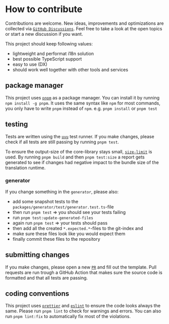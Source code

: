 # How to contribute

Contributions are welcome. New ideas, improvements and optimizations are collected via [`GitHub Discussions`](https://github.com/ivanhofer/typesafe-i18n/discussions). Feel free to take a look at the open topics or start a new discussion if you want.

This project should keep following values:

 - lightweight and performat i18n solution
 - best possible TypeScript support
 - easy to use (DX)
 - should work well together with other tools and services

## package manager

This project uses [`pnpm`](https://pnpm.io/) as a package manager. You can install it by running `npm install -g pnpm`. It uses the same syntax like `npm` for most commands, you only have to write `pnpm` instead of `npm`. e.g. `pnpm install` or `pnpm test`

## testing

Tests are written using the [`uvu`](https://github.com/lukeed/uvu) test runner. If you make changes, please check if all tests are still passing by running `pnpm test`.

To ensure the output-size of the core-library stays small, [`size-limit`](https://github.com/ai/size-limit) is used. By running `pnpm build` and then `pnpm test:size` a report gets generated to see if changes had negative impact to the bundle size of the translation runtime.

### generator

If you change something in the `generator`, please also:
 - add some snapshot tests to the `packages/generator/test/generator.test.ts`-file
 - then run `pnpm test` => you should see your tests failing
 - run `pnpm test:update-generated-files`
 - again run `pnpm test` => your tests should pass
 - then add all the created `*.expected.*`-files to the git-index and
 - make sure these files look like you would expect them
 - finally commit these files to the repository

## submitting changes

If you make changes, please open a new [`PR`](https://github.com/ivanhofer/typesafe-i18n/pulls) and fill out the template. Pull requests are run trough a GitHub Action that makes sure the source code is formatted and that all tests are passing.

## coding conventions

This project uses [`prettier`](https://prettier.io/) and [`eslint`](https://eslint.org/) to ensure the code looks always the same.
Please run `pnpm lint` to check for warnings and errors. You can also run `pnpm lint:fix` to automatically fix most of the violations.
